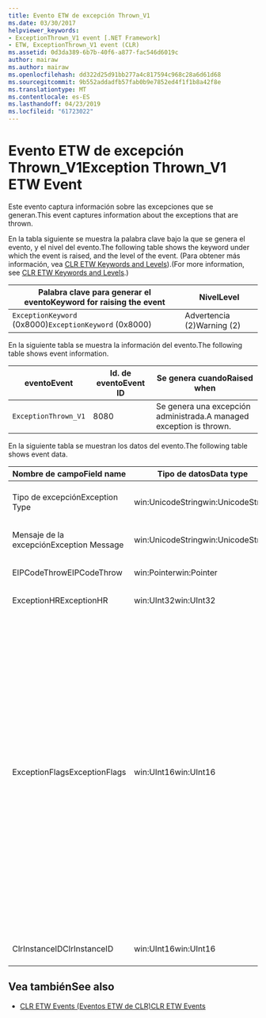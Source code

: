 ```yaml
---
title: Evento ETW de excepción Thrown_V1
ms.date: 03/30/2017
helpviewer_keywords:
- ExceptionThrown_V1 event [.NET Framework]
- ETW, ExceptionThrown_V1 event (CLR)
ms.assetid: 0d3da389-6b7b-40f6-a877-fac546d6019c
author: mairaw
ms.author: mairaw
ms.openlocfilehash: dd322d25d91bb277a4c817594c968c28a6d61d68
ms.sourcegitcommit: 9b552addadfb57fab0b9e7852ed4f1f1b8a42f8e
ms.translationtype: MT
ms.contentlocale: es-ES
ms.lasthandoff: 04/23/2019
ms.locfileid: "61723022"
---
```

# <a name="exception-thrownv1-etw-event"></a><span data-ttu-id="a2399-102">Evento ETW de excepción Thrown_V1</span><span class="sxs-lookup"><span data-stu-id="a2399-102">Exception Thrown_V1 ETW Event</span></span>
<span data-ttu-id="a2399-103">Este evento captura información sobre las excepciones que se generan.</span><span class="sxs-lookup"><span data-stu-id="a2399-103">This event captures information about the exceptions that are thrown.</span></span>  
  
 <span data-ttu-id="a2399-104">En la tabla siguiente se muestra la palabra clave bajo la que se genera el evento, y el nivel del evento.</span><span class="sxs-lookup"><span data-stu-id="a2399-104">The following table shows the keyword under which the event is raised, and the level of the event.</span></span> <span data-ttu-id="a2399-105">(Para obtener más información, vea [CLR ETW Keywords and Levels](../../../docs/framework/performance/clr-etw-keywords-and-levels.md)).</span><span class="sxs-lookup"><span data-stu-id="a2399-105">(For more information, see [CLR ETW Keywords and Levels](../../../docs/framework/performance/clr-etw-keywords-and-levels.md).)</span></span>  
  
|<span data-ttu-id="a2399-106">Palabra clave para generar el evento</span><span class="sxs-lookup"><span data-stu-id="a2399-106">Keyword for raising the event</span></span>|<span data-ttu-id="a2399-107">Nivel</span><span class="sxs-lookup"><span data-stu-id="a2399-107">Level</span></span>|  
|-----------------------------------|-----------|  
|<span data-ttu-id="a2399-108">`ExceptionKeyword` (0x8000)</span><span class="sxs-lookup"><span data-stu-id="a2399-108">`ExceptionKeyword` (0x8000)</span></span>|<span data-ttu-id="a2399-109">Advertencia (2)</span><span class="sxs-lookup"><span data-stu-id="a2399-109">Warning (2)</span></span>|  
  
 <span data-ttu-id="a2399-110">En la siguiente tabla se muestra la información del evento.</span><span class="sxs-lookup"><span data-stu-id="a2399-110">The following table shows event information.</span></span>  
  
|<span data-ttu-id="a2399-111">evento</span><span class="sxs-lookup"><span data-stu-id="a2399-111">Event</span></span>|<span data-ttu-id="a2399-112">Id. de evento</span><span class="sxs-lookup"><span data-stu-id="a2399-112">Event ID</span></span>|<span data-ttu-id="a2399-113">Se genera cuando</span><span class="sxs-lookup"><span data-stu-id="a2399-113">Raised when</span></span>|  
|-----------|--------------|-----------------|  
|`ExceptionThrown_V1`|<span data-ttu-id="a2399-114">80</span><span class="sxs-lookup"><span data-stu-id="a2399-114">80</span></span>|<span data-ttu-id="a2399-115">Se genera una excepción administrada.</span><span class="sxs-lookup"><span data-stu-id="a2399-115">A managed exception is thrown.</span></span>|  
  
 <span data-ttu-id="a2399-116">En la siguiente tabla se muestran los datos del evento.</span><span class="sxs-lookup"><span data-stu-id="a2399-116">The following table shows event data.</span></span>  
  
|<span data-ttu-id="a2399-117">Nombre de campo</span><span class="sxs-lookup"><span data-stu-id="a2399-117">Field name</span></span>|<span data-ttu-id="a2399-118">Tipo de datos</span><span class="sxs-lookup"><span data-stu-id="a2399-118">Data type</span></span>|<span data-ttu-id="a2399-119">Descripción</span><span class="sxs-lookup"><span data-stu-id="a2399-119">Description</span></span>|  
|----------------|---------------|-----------------|  
|<span data-ttu-id="a2399-120">Tipo de excepción</span><span class="sxs-lookup"><span data-stu-id="a2399-120">Exception Type</span></span>|<span data-ttu-id="a2399-121">win:UnicodeString</span><span class="sxs-lookup"><span data-stu-id="a2399-121">win:UnicodeString</span></span>|<span data-ttu-id="a2399-122">Tipo de la excepción; por ejemplo, `System.NullReferenceException`.</span><span class="sxs-lookup"><span data-stu-id="a2399-122">Type of the exception; for example, `System.NullReferenceException`.</span></span>|  
|<span data-ttu-id="a2399-123">Mensaje de la excepción</span><span class="sxs-lookup"><span data-stu-id="a2399-123">Exception Message</span></span>|<span data-ttu-id="a2399-124">win:UnicodeString</span><span class="sxs-lookup"><span data-stu-id="a2399-124">win:UnicodeString</span></span>|<span data-ttu-id="a2399-125">Mensaje actual de la excepción.</span><span class="sxs-lookup"><span data-stu-id="a2399-125">Actual exception message.</span></span>|  
|<span data-ttu-id="a2399-126">EIPCodeThrow</span><span class="sxs-lookup"><span data-stu-id="a2399-126">EIPCodeThrow</span></span>|<span data-ttu-id="a2399-127">win:Pointer</span><span class="sxs-lookup"><span data-stu-id="a2399-127">win:Pointer</span></span>|<span data-ttu-id="a2399-128">Puntero de instrucción donde se ha producido la excepción.</span><span class="sxs-lookup"><span data-stu-id="a2399-128">Instruction pointer where exception occurred.</span></span>|  
|<span data-ttu-id="a2399-129">ExceptionHR</span><span class="sxs-lookup"><span data-stu-id="a2399-129">ExceptionHR</span></span>|<span data-ttu-id="a2399-130">win:UInt32</span><span class="sxs-lookup"><span data-stu-id="a2399-130">win:UInt32</span></span>|<span data-ttu-id="a2399-131">Excepción [HRESULT](https://go.microsoft.com/fwlink/?LinkId=179679).</span><span class="sxs-lookup"><span data-stu-id="a2399-131">Exception [HRESULT](https://go.microsoft.com/fwlink/?LinkId=179679).</span></span>|  
|<span data-ttu-id="a2399-132">ExceptionFlags</span><span class="sxs-lookup"><span data-stu-id="a2399-132">ExceptionFlags</span></span>|<span data-ttu-id="a2399-133">win:UInt16</span><span class="sxs-lookup"><span data-stu-id="a2399-133">win:UInt16</span></span>|<span data-ttu-id="a2399-134">0x01: HasInnerException (vea [eventos ETW de CLR](../../../docs/framework/performance/clr-etw-events.md) en la documentación de Visual Basic).</span><span class="sxs-lookup"><span data-stu-id="a2399-134">0x01: HasInnerException (see [CLR ETW Events](../../../docs/framework/performance/clr-etw-events.md) in the Visual Basic documentation).</span></span><br /><br /> <span data-ttu-id="a2399-135">0x02: IsNestedException.</span><span class="sxs-lookup"><span data-stu-id="a2399-135">0x02: IsNestedException.</span></span><br /><br /> <span data-ttu-id="a2399-136">0x04: IsRethrownException.</span><span class="sxs-lookup"><span data-stu-id="a2399-136">0x04: IsRethrownException.</span></span><br /><br /> <span data-ttu-id="a2399-137">0x08: IsCorruptedStateException (indica que el estado del proceso está dañado; vea [Handling Corrupted State Exceptions](https://go.microsoft.com/fwlink/?LinkId=179681) en MSDN).</span><span class="sxs-lookup"><span data-stu-id="a2399-137">0x08: IsCorruptedStateException (indicates that the process state is corrupt; see [Handling Corrupted State Exceptions](https://go.microsoft.com/fwlink/?LinkId=179681) on MSDN).</span></span><br /><br /> <span data-ttu-id="a2399-138">0x10: IsCLSCompliant (una excepción que se deriva de <xref:System.Exception> es conforme a CLS; en caso contrario, no es conforme a CLS).</span><span class="sxs-lookup"><span data-stu-id="a2399-138">0x10: IsCLSCompliant (an exception that derives from <xref:System.Exception> is CLS-compliant; otherwise, it is not CLS-compliant).</span></span>|  
|<span data-ttu-id="a2399-139">ClrInstanceID</span><span class="sxs-lookup"><span data-stu-id="a2399-139">ClrInstanceID</span></span>|<span data-ttu-id="a2399-140">win:UInt16</span><span class="sxs-lookup"><span data-stu-id="a2399-140">win:UInt16</span></span>|<span data-ttu-id="a2399-141">Identificador único para la instancia de CLR o CoreCLR.</span><span class="sxs-lookup"><span data-stu-id="a2399-141">Unique ID for the instance of CLR or CoreCLR.</span></span>|  
  
## <a name="see-also"></a><span data-ttu-id="a2399-142">Vea también</span><span class="sxs-lookup"><span data-stu-id="a2399-142">See also</span></span>

- [<span data-ttu-id="a2399-143">CLR ETW Events (Eventos ETW de CLR)</span><span class="sxs-lookup"><span data-stu-id="a2399-143">CLR ETW Events</span></span>](../../../docs/framework/performance/clr-etw-events.md)
